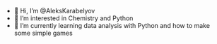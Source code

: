 - 👋 Hi, I’m @AleksKarabelyov
- 👀 I’m interested in Chemistry and Python
- 🌱 I’m currently learning data analysis with Python and how to make some simple games

<!---
AleksKarabelyov/AleksKarabelyov is a ✨ special ✨ repository because its `README.md` (this file) appears on your GitHub profile.
You can click the Preview link to take a look at your changes.
--->
